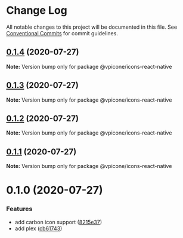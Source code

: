 # Change Log

All notable changes to this project will be documented in this file.
See [Conventional Commits](https://conventionalcommits.org) for commit guidelines.

## [0.1.4](https://github.com/vpicone/carbon-react-native/compare/@vpicone/icons-react-native@0.1.3...@vpicone/icons-react-native@0.1.4) (2020-07-27)

**Note:** Version bump only for package @vpicone/icons-react-native





## [0.1.3](https://github.com/vpicone/carbon-react-native/compare/@vpicone/icons-react-native@0.1.2...@vpicone/icons-react-native@0.1.3) (2020-07-27)

**Note:** Version bump only for package @vpicone/icons-react-native





## [0.1.2](https://github.com/vpicone/carbon-react-native/compare/@vpicone/icons-react-native@0.1.0...@vpicone/icons-react-native@0.1.2) (2020-07-27)

**Note:** Version bump only for package @vpicone/icons-react-native





## [0.1.1](https://github.com/vpicone/carbon-react-native/compare/@vpicone/icons-react-native@0.1.0...@vpicone/icons-react-native@0.1.1) (2020-07-27)

**Note:** Version bump only for package @vpicone/icons-react-native





# 0.1.0 (2020-07-27)


### Features

* add carbon icon support ([8215e37](https://github.com/vpicone/carbon-react-native/commit/8215e37f133f44de54a71721c5e70b2d92e9aed5))
* add plex ([cb61743](https://github.com/vpicone/carbon-react-native/commit/cb61743fcd4f6ac2cd57c14b9714586364d28986))
